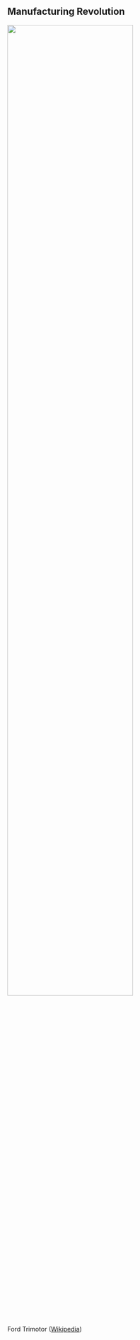 ##  Manufacturing Revolution

<img src="resources/Scenic_Trimotor.jpg" style="width:75%;height:auto"/>

Ford Trimotor ([Wikipedia](https://en.wikipedia.org/wiki/Ford_Trimotor))

